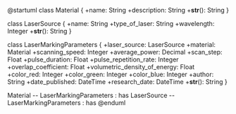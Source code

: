 @startuml
class Material {
    +name: String
    +description: String
    +__str__(): String
}

class LaserSource {
    +name: String
    +type_of_laser: String
    +wavelength: Integer
    +__str__(): String
}

class LaserMarkingParameters {
    +laser_source: LaserSource
    +material: Material
    +scanning_speed: Integer
    +average_power: Decimal
    +scan_step: Float
    +pulse_duration: Float
    +pulse_repetition_rate: Integer
    +overlap_coefficient: Float
    +volumetric_density_of_energy: Float
    +color_red: Integer
    +color_green: Integer
    +color_blue: Integer
    +author: String
    +date_published: DateTime
    +research_date: DateTime
    +__str__(): String
}

Material -- LaserMarkingParameters : has
LaserSource -- LaserMarkingParameters : has
@enduml
